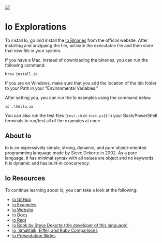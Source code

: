 <img src="https://raw.githubusercontent.com/rtoal/ple/master/docs/resources/io-logo-64.png">

# Io Explorations

To install Io, go and install the [Io Binaries](https://iolanguage.org/binaries.html) from the official website. After installing and unzipping the file, activate the executable file and then store that new file in your system.

If you have a Mac, instead of downloading the binaries, you can run the following command:

```
brew install io
```

If you are on Windows, make sure that you add the location of the bin folder to your Path in your "Environmental Variables."

After setting you, you can run the Io examples using the command below.

```
io .\hello.io
```

You can also run the test files (`test.sh` or `test.ps1`) in your Bash/PowerShell terminals to run/test all of the examples at once.

## About Io

Io is an expressively simple, strong, dynamic, and pure object-oriented programming language made by Steve Dekorte in 2002. As a pure language, it has minimal syntax with all values are object and no keywords. It is dynamic and has built-in concurrency.

## Io Resources

To continue learning about Io, you can take a look at the following:

- [Io GitHub](https://github.com/IoLanguage/io)
- [Io Examples](https://github.com/IoLanguage)
- [Io Website](https://iolanguage.org/)
- [Io Docs](https://iolanguage.org/guide/guide.html#Objects-Forward)
- [Io Repl](https://iolanguage.org/repl/index.html)
- [Io Book by Steve Dekorte (the developer of this language)](https://books.apple.com/us/book/io/id497620067)
- [Io, Smalltalk, Eiffel, and Ruby Comparisons](http://jackmyers.info/docs/ObjectOrientedImplementationApproaches.pdf)
- [Io Presentation Slides](https://www.lua.org/wshop05/Dekorte.pdf)
